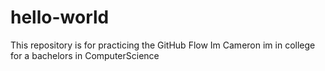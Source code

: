 # hello-world
This repository is for practicing the GitHub Flow
Im Cameron im in college for a bachelors in ComputerScience
